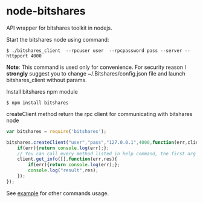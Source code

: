 node-bitshares
==============

API wrapper for bitshares toolkit in nodejs.

Start the bitshares node using command:

```
$ ./bitshares_client  --rpcuser user  --rpcpassword pass --server --httpport 4000
```

**Note**: This command is used only for convenience.
For security reason I **strongly** suggest you to change ~/.Bitshares/config.json file and launch bitshares_client without params.

Install bitshares npm module
```
$ npm install bitshares
```

createClient method return the rpc client for communicating with bitshares node
```js
var bitshares = require('bitshares');

bitshares.createClient("user","pass","127.0.0.1",4000,function(err,client){
	if(err){return console.log(err);};
	// You can call every method listed in help command, the first arg is the params list
	client.get_info([],function(err,res){
		if(err){return console.log(err);};
		console.log("result",res);
	});
});

```

See [example](/examples/main.js) for other commands usage.

